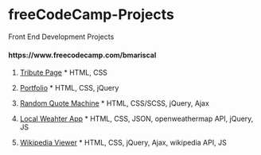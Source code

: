 # freeCodeCamp-Projects
Front End Development Projects
<h4>https://www.freecodecamp.com/bmariscal</h4>


  1. [Tribute Page](https://github.com/BMariscal/FreeCodeCamp_Projects/tree/master/TributePage)
    * HTML, CSS
    
  2. [Portfolio](https://github.com/BMariscal/FreeCodeCamp_Projects/tree/master/Portfolio)
    * HTML, CSS, jQuery
  3. [Random Quote Machine](https://github.com/BMariscal/FreeCodeCamp_Projects/tree/master/Random%20Quote%20Machine)
    * HTML, CSS/SCSS, jQuery, Ajax
  4. [Local Weahter App](https://github.com/BMariscal/FreeCodeCamp_Projects/tree/master/local-weather-app)
    * HTML, CSS, JSON, openweathermap API, jQuery, JS
  5. [Wikipedia Viewer](https://github.com/BMariscal/FreeCodeCamp_Projects/tree/master/wikiviewer)
    * HTML, CSS, jQuery, Ajax, wikipedia API, JS
